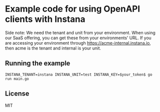 # Example code for using OpenAPI clients with Instana

Side note:
We need the tenant and unit from your environment. When using our SaaS offering, you can get these from your environments' URL. If you are accessing your environment through https://acme-internal.instana.io, then acme is the tenant and internal is your unit.

## Running the example

```
INSTANA_TENANT=instana INSTANA_UNIT=test INSTANA_KEY=$your_token$ go run main.go
```

## License

MIT
